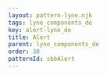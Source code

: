 ```yaml
---
layout: pattern-lyne.njk
tags: lyne_components_de
key: alert-lyne_de
title: Alert
parent: lyne_components_de
order: 30
patternId: sbbAlert
---
```

